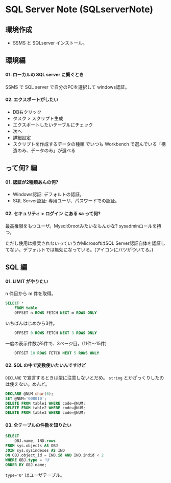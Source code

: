 
SQL Server Note (SQLserverNote)
===


## 環境作成

- SSMS と SQLserver インストール。


## 環境編

#### 01. ローカルの SQL server に繋ぐとき

SSMS で SQL server で自分のPCを選択して windows認証。

#### 02. エクスポートがしたい

- DB右クリック
- タスク > スクリプト生成
- エクスポートしたいテーブルにチェック
- 次へ
- 詳細設定
- スクリプトを作成するデータの種類 でいつも Workbench で選んでいる「構造のみ、データのみ」が選べる


## って何? 編

#### 01. 認証が2種類あんの何?

- Windows認証: デフォルトの認証。
- SQL Server認証: 専用ユーザ、パスワードでの認証。

#### 02. セキュリティ > ログイン にある sa って何?

最高権限をもつユーザ。Mysqlのrootみたいなもんかな? sysadminロールを持つ。

ただし使用は推奨されないっていうかMicrosoftはSQL Server認証自体を認証してない。デフォルトでは無効になっている。(アイコンにバツがついてる。)


## SQL 編

#### 01. LIMIT がやりたい

n 件目から m 件を取得。

```sql
SELECT *
    FROM table
    OFFSET n ROWS FETCH NEXT m ROWS ONLY
```

いちばんはじめから3件。

```sql
    OFFSET 0 ROWS FETCH NEXT 3 ROWS ONLY
```

一度の表示件数が5件で、3ページ目。(11件〜15件)

```sql
    OFFSET 10 ROWS FETCH NEXT 5 ROWS ONLY
```

#### 02. SQL の中で変数使いたいんですけど

`DECLARE` で宣言するときは型に注意しないとだめ。 `string` とかざっくりしたのは使えない。めんど。

```sql
DECLARE @NUM char(6);
SET @NUM='000010';
DELETE FROM table1 WHERE code=@NUM;
DELETE FROM table2 WHERE code=@NUM;
DELETE FROM table3 WHERE code=@NUM;
```

#### 03. 全テーブルの件数を知りたい

```sql
SELECT
    OBJ.name, IND.rows
FROM sys.objects AS OBJ
JOIN sys.sysindexes AS IND
ON OBJ.object_id = IND.id AND IND.indid < 2
WHERE OBJ.type = 'U'
ORDER BY OBJ.name;
```

`type='U'` はユーザテーブル。
